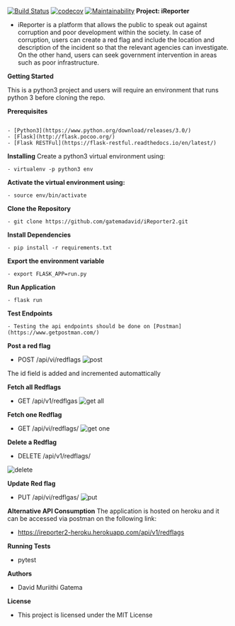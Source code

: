 [![Build Status](https://travis-ci.com/gatemadavid/iReporter2.svg?branch=develop)](https://travis-ci.com/gatemadavid/iReporter2)
[![codecov](https://codecov.io/gh/gatemadavid/iReporter2/branch/develop/graph/badge.svg)](https://codecov.io/gh/gatemadavid/iReporter2) [![Maintainability](https://api.codeclimate.com/v1/badges/096a1db123c0f124022e/maintainability)](https://codeclimate.com/github/gatemadavid/iReporter2/maintainability)
**Project: iReporter**

- iReporter is a platform that allows the public to speak out against corruption and poor development within the society. In case of corruption, users can create a red flag and include the location and description of the incident so that the relevant agencies can investigate. On the other hand, users can seek government intervention in areas such as poor infrastructure.

**Getting Started**

This is a python3 project and users will require an environment that runs python 3 before cloning the repo.

**Prerequisites**

```

- [Python3](https://www.python.org/download/releases/3.0/)
- [Flask](http://flask.pocoo.org/)
- [Flask RESTFul](https://flask-restful.readthedocs.io/en/latest/)

```

**Installing**
Create a python3 virtual environment using:

```
- virtualenv -p python3 env

```

**Activate the virtual environment using:**

```
- source env/bin/activate
```

**Clone the Repository**

```
- git clone https://github.com/gatemadavid/iReporter2.git

```

**Install Dependencies**

```
- pip install -r requirements.txt
```

**Export the environment variable**

```
- export FLASK_APP=run.py
```

**Run Application**

```
- flask run
```

**Test Endpoints**

```
- Testing the api endpoints should be done on [Postman](https://www.getpostman.com/)
```

**Post a red flag**

- POST /api/vi/redflags
  ![post](https://user-images.githubusercontent.com/27230922/49425507-e00b3080-f7ae-11e8-8cb1-be9755b7c143.png)

The id field is added and incremented automattically

**Fetch all Redflags**

- GET /api/v1/redflgas
  ![get all](https://user-images.githubusercontent.com/27230922/49426053-65431500-f7b0-11e8-92c2-1ff211e8fc31.png)

**Fetch one Redflag**

- GET /api/vi/redflags/<id>
  ![get one](https://user-images.githubusercontent.com/27230922/49426088-83107a00-f7b0-11e8-95f1-63b8384de316.png)

**Delete a Redflag**

- DELETE /api/v1/redflags/<id>

![delete](https://user-images.githubusercontent.com/27230922/49426392-80625480-f7b1-11e8-81a6-a1ede1453818.png)

**Update Red flag**

- PUT /api/vi/redflgas/<id>
  ![put](https://user-images.githubusercontent.com/27230922/49426254-16e24600-f7b1-11e8-9a02-b209da3ce7ed.png)

**Alternative API Consumption**
The application is hosted on heroku and it can be accessed via postman on the following link:

- https://ireporter2-heroku.herokuapp.com/api/v1/redflags

**Running Tests**

- pytest

**Authors**

- David Muriithi Gatema

**License**

- This project is licensed under the MIT License

